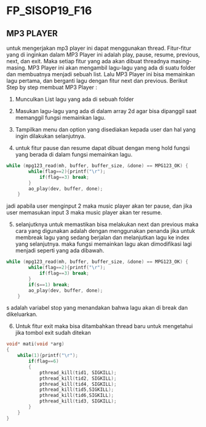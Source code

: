 # FP_SISOP19_F16

## MP3 PLAYER
untuk mengerjakan mp3 player ini dapat menggunakan thread. Fitur-fitur yang di inginkan dalam MP3 Player ini adalah play, pause, resume, previous, next, dan exit. Maka setiap fitur yang ada akan dibuat threadnya masing-masing. MP3 Player ini akan mengambil lagu-lagu yang ada di suatu folder dan membuatnya menjadi sebuah list. Lalu MP3 Player ini bisa memainkan lagu pertama, dan berganti lagu dengan fitur next dan previous. Berikut Step by step membuat MP3 Player :

1. Munculkan List lagu yang ada di sebuah folder

2. Masukan lagu-lagu yang ada di dalam array 2d agar bisa dipanggil saat memanggil fungsi memainkan lagu.

3. Tampilkan menu dan option yang disediakan kepada user dan hal yang ingin dilakukan selanjutnya.

4. untuk fitur pause dan resume dapat dibuat dengan meng hold fungsi yang berada di dalam fungsi memainkan lagu.

```c
while (mpg123_read(mh, buffer, buffer_size, &done) == MPG123_OK) {
        while(flag==2){printf("\r");
            if(flag==3) break;
        }
        ao_play(dev, buffer, done);
    }
```
jadi apabila user menginput 2 maka music player akan ter pause, dan jika user memasukan input 3 maka music player akan ter resume.

5. selanjutknya untuk memastikan bisa melakukan next dan previous maka cara yang digunakan adalah dengan menggunakan penanda jika untuk membreak lagu yang sedang berjalan dan melanjutkan lagu ke index yang selanjutnya. maka fungsi memainkan lagu akan dimodifikasi lagi menjadi seperti yang ada dibawah.

```c
while (mpg123_read(mh, buffer, buffer_size, &done) == MPG123_OK) {
        while(flag==2){printf("\r");
            if(flag==3) break;
        }
        if(s==1) break;
        ao_play(dev, buffer, done);
    }
```
s adalah variabel stop yang menandakan bahwa lagu akan di break dan dikeluarkan.

6. Untuk fitur exit maka bisa ditambahkan thread baru untuk mengetahui jika tombol exit sudah ditekan

```c
void* mati(void *arg)
{
    while(1){printf("\r");
        if(flag==6)
        {
            pthread_kill(tid1, SIGKILL);
            pthread_kill(tid2, SIGKILL);
            pthread_kill(tid4, SIGKILL);
            pthread_kill(tid5,SIGKILL);
            pthread_kill(tid6,SIGKILL);
            pthread_kill(tid3, SIGKILL);
        }
    }
}
```

